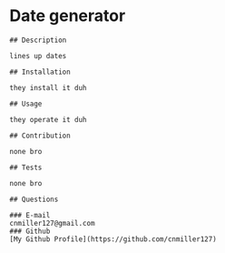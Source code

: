 # Date generator 
 
    ## Description 

    lines up dates 

    ## Installation 

    they install it duh 

    ## Usage 

    they operate it duh 

    ## Contribution 

    none bro 

    ## Tests 

    none bro 

    ## Questions 

    ### E-mail
    cnmiller127@gmail.com
    ### Github
    [My Github Profile](https://github.com/cnmiller127)
    
    